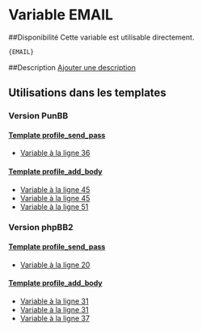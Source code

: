 # Variable EMAIL

##Disponibilité
Cette variable est utilisable directement.

```html
{EMAIL}
```

##Description
[Ajouter une description](https://fa-tvars.appspot.com/var/EMAIL)

## Utilisations dans les templates

### Version PunBB

#### [Template profile_send_pass](punbb/profile_send_pass.md#readme)
* [Variable &agrave; la ligne 36](../punbb/profile_send_pass.tpl#L36)

#### [Template profile_add_body](punbb/profile_add_body.md#readme)
* [Variable &agrave; la ligne 45](../punbb/profile_add_body.tpl#L45)
* [Variable &agrave; la ligne 45](../punbb/profile_add_body.tpl#L45)
* [Variable &agrave; la ligne 51](../punbb/profile_add_body.tpl#L51)

### Version phpBB2

#### [Template profile_send_pass](subsilver/profile_send_pass.md#readme)
* [Variable &agrave; la ligne 20](../subsilver/profile_send_pass.tpl#L20)

#### [Template profile_add_body](subsilver/profile_add_body.md#readme)
* [Variable &agrave; la ligne 31](../subsilver/profile_add_body.tpl#L31)
* [Variable &agrave; la ligne 31](../subsilver/profile_add_body.tpl#L31)
* [Variable &agrave; la ligne 37](../subsilver/profile_add_body.tpl#L37)